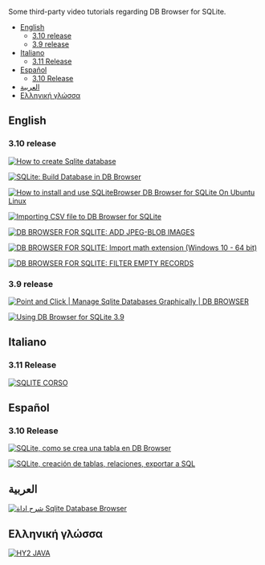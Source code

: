 Some third-party video tutorials regarding DB Browser for SQLite.
- [English](#english)
  * [3.10 release](#310-release)
  * [3.9 release](#39-release)
- [Italiano](#italiano)
  * [3.11 Release](#311-release)
- [Español](#español)
  * [3.10 Release](#310-release)
- [العربية](#العربية)
- [Ελληνική γλώσσα](#Ελληνική-γλώσσα)
## English
### 3.10 release
[![How to create Sqlite database](http://img.youtube.com/vi/Pni6WxHFTUg/0.jpg)](http://www.youtube.com/watch?v=Pni6WxHFTUg "How to create Sqlite database")

[![SQLite: Build Database in DB Browser](http://img.youtube.com/vi/YLOZpYAYPLQ/0.jpg)](http://www.youtube.com/watch?v=YLOZpYAYPLQ "SQLite: Build Database in DB Browser")

[![How to install and use SQLiteBrowser DB Browser for SQLite On Ubuntu Linux](http://img.youtube.com/vi/YVNGUqARjHg/0.jpg)](http://www.youtube.com/watch?v=YVNGUqARjHg "How to install and use SQLiteBrowser DB Browser for SQLite On Ubuntu Linux")

[![Importing CSV file to DB Browser for SQLite](http://img.youtube.com/vi/TOqI-KiTBKU/0.jpg)](http://www.youtube.com/watch?v=TOqI-KiTBKU "Importing CSV file to DB Browser for SQLite")

[![DB BROWSER FOR SQLITE: ADD JPEG-BLOB IMAGES](http://img.youtube.com/vi/CW739mop1Nc/0.jpg)](http://www.youtube.com/watch?v=CW739mop1Nc&t=30s "DB BROWSER FOR SQLITE: ADD JPEG-BLOB IMAGES")

[![DB BROWSER FOR SQLITE: Import math extension (Windows 10 - 64 bit)
](http://img.youtube.com/vi/UDqowNoFJIo/0.jpg)](http://www.youtube.com/watch?v=UDqowNoFJIo "DB BROWSER FOR SQLITE: Import math extension (Windows 10 - 64 bit)")

[![DB BROWSER FOR SQLITE: FILTER EMPTY RECORDS](http://img.youtube.com/vi/UtP0Qg0wNpw/0.jpg)](http://www.youtube.com/watch?v=UtP0Qg0wNpw "DB BROWSER FOR SQLITE: FILTER EMPTY RECORDS")

### 3.9 release
[![Point and Click | Manage Sqlite Databases Graphically | DB BROWSER](http://img.youtube.com/vi/HneWIDGX35g/0.jpg)](https://www.youtube.com/watch?v=HneWIDGX35g "Point and Click | Manage Sqlite Databases Graphically | DB BROWSER")

[![Using DB Browser for SQLite 3.9](http://img.youtube.com/vi/2pbL7gTHMRw/0.jpg)](http://www.youtube.com/watch?v=2pbL7gTHMRw "Using DB Browser for SQLite 3.9")

## Italiano
### 3.11 Release

[![SQLITE CORSO](http://img.youtube.com/vi/yWrhxCrguy0/0.jpg)](https://www.youtube.com/watch?v=yWrhxCrguy0&list=PLaguh5H6_Ux0f49mWM8bJnnnWzJ3hknuZ "SQLITE CORSO")

## Español
### 3.10 Release
[![SQLite, como se crea una tabla en DB Browser](http://img.youtube.com/vi/wyP5Qy4s1Pk/0.jpg)](https://www.youtube.com/watch?v=wyP5Qy4s1Pk "SQLite, cómo se crea una tabla en DB Browser")

[![SQLite, creación de tablas, relaciones, exportar a SQL](http://img.youtube.com/vi/cwDV958SGRI/0.jpg)](https://www.youtube.com/watch?v=cwDV958SGRI "SQLite, creación de tablas, relaciones, exportar a SQL")

## العربية
[![شرح اداة Sqlite Database Browser](http://img.youtube.com/vi/_OTQ7wSUoOM/0.jpg)](https://www.youtube.com/watch?v=_OTQ7wSUoOM "شرح اداة Sqlite Database Browser")

## Ελληνική γλώσσα
[![ HY2 JAVA](http://img.youtube.com/vi/plpLzZKID6s/0.jpg)](https://www.youtube.com/watch?v=plpLzZKID6s&t=5m0s "HY2 JAVA")
